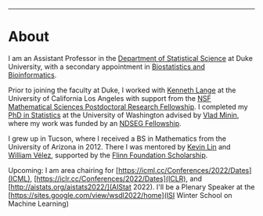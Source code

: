 ---
# [](#header-1)About

I am an Assistant Professor in the [Department of Statistical Science](https://stat.duke.edu/people/appointed-faculty/primary-faculty) at Duke University, with a secondary appointment in [Biostatistics and Bioinformatics](https://biostat.duke.edu). 

Prior to joining the faculty at Duke, I worked with [Kenneth Lange](https://scholar.google.com/citations?user=AG6N6KMAAAAJ&hl=en) at the University of California Los Angeles with support from the [NSF Mathematical Sciences Postdoctoral Research Fellowship](https://www.nsf.gov/awardsearch/showAward?AWD_ID=1606177). I completed my [PhD in Statistics](https://digital.lib.washington.edu/researchworks/handle/1773/37251) at the University of Washington advised by [Vlad Minin](http://vnminin.github.io/), where my work was funded by an [NDSEG Fellowship](https://www.ams.org/news?news_id=1656). 

I grew up in Tucson, where I received a BS in Mathematics from the University of Arizona in 2012. There I was mentored by [Kevin Lin](http://math.arizona.edu/~klin/index.php) and [William Vélez](http://math.arizona.edu/~velez/), supported by the [Flinn Foundation Scholarship](https://www.flinn.org/flinn-scholars/). 

Upcoming: 
I am area chairing for [https://icml.cc/Conferences/2022/Dates](ICML), [https://iclr.cc/Conferences/2022/Dates](ICLR), and [http://aistats.org/aistats2022/](AIStat 2022). I'll be a Plenary Speaker at the [https://sites.google.com/view/wsdl2022/home](ISI Winter School on Machine Learning)


&nbsp;


